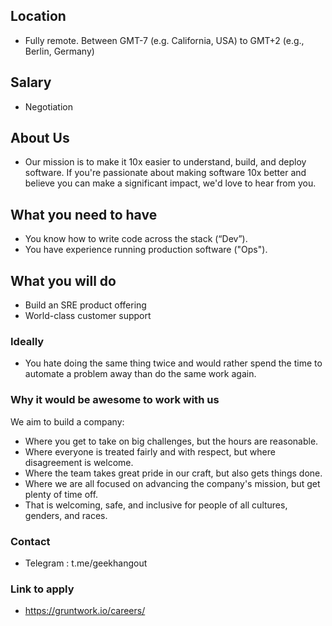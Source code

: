 ## Location

* Fully remote. Between GMT-7 (e.g. California, USA) to GMT+2 (e.g., Berlin, Germany)

## Salary

* Negotiation

## About Us

* Our mission is to make it 10x easier to understand, build, and deploy software. If you're passionate about making software 10x better and believe you can make a significant impact, we'd love to hear from you.

## What you need to have

* You know how to write code across the stack (“Dev”).
* You have experience running production software ("Ops").

## What you will do

* Build an SRE product offering
* World-class customer support

### Ideally

* You hate doing the same thing twice and would rather spend the time to automate a problem away than do the same work again.

### Why it would be awesome to work with us

We aim to build a company:

- Where you get to take on big challenges, but the hours are reasonable.
- Where everyone is treated fairly and with respect, but where disagreement is welcome.
- Where the team takes great pride in our craft, but also gets things done.
- Where we are all focused on advancing the company's mission, but get plenty of time off.
- That is welcoming, safe, and inclusive for people of all cultures, genders, and races.

### Contact

* Telegram : t.me/geekhangout

### Link to apply

* https://gruntwork.io/careers/
